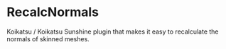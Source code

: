 # RecalcNormals
Koikatsu / Koikatsu Sunshine plugin that makes it easy to recalculate the normals of skinned meshes.
